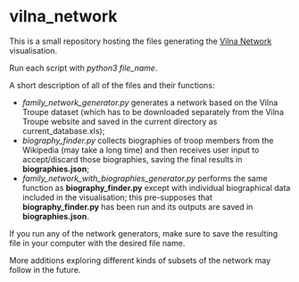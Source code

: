# vilna_network

This is a small repository hosting the files generating the [Vilna Network](https://vilna.network) visualisation.

Run each script with *python3 file_name*.

A short description of all of the files and their functions:
- *family_network_generator.py* generates a network based on the Vilna Troupe dataset (which has to be downloaded separately from the Vilna Troupe website and saved in the current directory as current_database.xls);
- *biography_finder.py* collects biographies of troop members from the Wikipedia (may take a long time) and then receives user input to accept/discard those biographies, saving the final results in **biographies.json**;
- *family_network_with_biographies_generator.py* performs the same function as **biography_finder.py** except with individual biographical data included in the visualisation; this pre-supposes that **biography_finder.py** has been run and its outputs are saved in **biographies.json**.

If you run any of the network generators, make sure to save the resulting file in your computer with the desired file name.

More additions exploring different kinds of subsets of the network may follow in the future.
